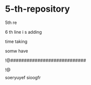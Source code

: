 # 5-th-repository
5th re



6 th line i s adding 

time taking 

somw have 



!@############################

!@$$$$$$$$$$$$$$$$$$$$  soeryuyef
sioogfr
